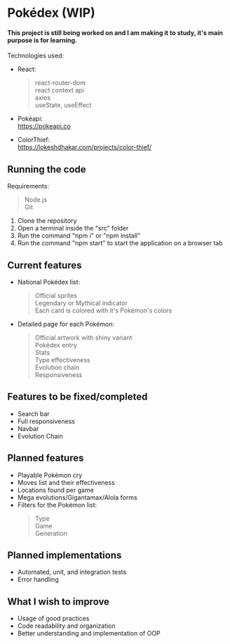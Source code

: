 # Pokédex (WIP)

#### This project is still being worked on and I am making it to study, it's main purpose is for learning.

Technologies used:

- React:

  > react-router-dom  
  > react context api  
  > axios  
  > useState, useEffect

- Pokéapi:  
   https://pokeapi.co
- ColorThief:  
   https://lokeshdhakar.com/projects/color-thief/

## Running the code

Requirements:

> Node.js  
> Git

1. Clone the repository
2. Open a terminal inside the "src" folder
3. Run the command "npm i" or "npm install"
4. Run the command "npm start" to start the application on a browser tab

## Current features

- National Pokédex list:
  > Official sprites  
  > Legendary or Mythical indicator  
  > Each card is colored with it's Pokémon's colors
- Detailed page for each Pokémon:
  > Official artwork with shiny variant  
  > Pokédex entry  
  > Stats  
  > Type effectiveness  
  > Evolution chain  
  > Responsiveness

## Features to be fixed/completed

- Search bar
- Full responsiveness
- Navbar
- Evolution Chain

## Planned features

- Playable Pokémon cry
- Moves list and their effectiveness
- Locations found per game
- Mega evolutions/Gigantamax/Alola forms
- Filters for the Pokémon list:
  > Type  
  > Game  
  > Generation

## Planned implementations

- Automated, unit, and integration tests
- Error handling

## What I wish to improve

- Usage of good practices
- Code readability and organization
- Better understanding and implementation of OOP
